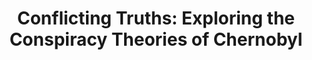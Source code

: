 ---
title:  "Conflicting Truths: Exploring the Conspiracy Theories of Chernobyl"
category: ['pop']
classes: ['embed','iframe','arcgis']
excerpt: "This project examines Chernobyl conspiracy theories and their consequences for how we understand large-scale tragedies. "
description: "The following project aims to analyze Chernobyl conspiracies, specifically ones originating from Soviet Russia, Ukraine, and the United States, in an attempt to trace their origins and explore their deeper consequences for how we understand any instance of large-scale tragedy. This project argues that although conspiracy theories muddle the truth of tragic events, allowing a lack of accountability and making it more difficult to prevent such events from happening again, there is value in analyzing their origins and meanings. Conspiracy theories shouldn't necessarily be considered truthful, however, they can provide insight into the emotional responses victims of tragic events have."
header: 
    # overlay_image: assets/images/damato.jpg
    teaser: assets/images/damato.jpg
contributors:
    - name: Clare D'Amato
      bio: "'23 runs for Swarthmore's Cross Country and Track & Field teams and writes for The Phoenix. In her free time, she enjoys reading about crazy conspiracy theories and baking."
embed:
  type: arcgis
  id: 15TaeH
  url: https://arcg.is/15TaeH
---